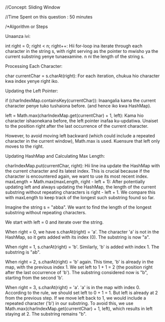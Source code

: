 ​//Concept: Sliding Window

//Time Spent on this question : 50 minutes

/*Algorithm or Steps

Unaanza ivi:

int right = 0; right < n; right++: Hii for-loop ina iterate through each character in the string s, with right serving as the pointer to mwisho ya the current substring yenye tunaexamine. n ni the length of the string s.

Processing Each Character:

char currentChar = s.charAt(right): For each iteration, chukua hio character kwa index yenye right iko.


Updating the Left Pointer:

if (charIndexMap.containsKey(currentChar)): Inaangalia kama the current character penye tuko tushaiona before. (and hence iko kwa HashMap).

left = Math.max(charIndexMap.get(currentChar) + 1, left): Kama hio character ishaonekana before, the left pointer inafaa ku-updatiwa. Unaiset to the position right after the last occurrence of the current character.

 However, to avoid moving left backward (which could include a repeated character in the current window), Math.max is used. Kuensure that left only moves to the right.


Updating HashMap and Calculating Max Length:

charIndexMap.put(currentChar, right): Hii line ina update the HashMap with the current character and its latest index. This is crucial because if the character is encountered again, we want to use its most recent index.
maxLength = Math.max(maxLength, right - left + 1): After potentially updating left and always updating the HashMap, the length of the current substring without repeating characters is right - left + 1. We compare this with maxLength to keep track of the longest such substring found so far.


Imagine the string s = "abba". We want to find the length of the longest substring without repeating characters.

We start with left = 0 and iterate over the string.

When right = 0, we have s.charAt(right) = 'a'. The character 'a' is not in the HashMap, so it gets added with its index (0). The substring is now "a".

When right = 1, s.charAt(right) = 'b'. Similarly, 'b' is added with index 1. The substring is "ab".

When right = 2, s.charAt(right) = 'b' again. This time, 'b' is already in the map, with the previous index 1. We set left to 1 + 1 = 2 (the position right after the last occurrence of 'b'). The substring considered now is "b", starting from the second 'b'.

When right = 3, s.charAt(right) = 'a'. 'a' is in the map with index 0. According to the rule, we should set left to 0 + 1 = 1. But left is already at 2 from the previous step.
If we move left back to 1, we would include a repeated character ('b') in our substring. To avoid this, we use Math.max(charIndexMap.get(currentChar) + 1, left), which results in left staying at 2. The substring remains "b".